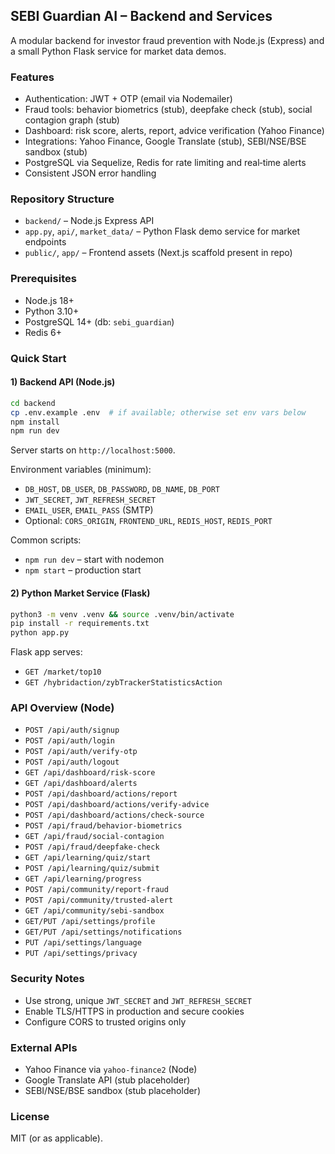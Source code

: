 ## SEBI Guardian AI – Backend and Services

A modular backend for investor fraud prevention with Node.js (Express) and a small Python Flask service for market data demos.

### Features
- Authentication: JWT + OTP (email via Nodemailer)
- Fraud tools: behavior biometrics (stub), deepfake check (stub), social contagion graph (stub)
- Dashboard: risk score, alerts, report, advice verification (Yahoo Finance)
- Integrations: Yahoo Finance, Google Translate (stub), SEBI/NSE/BSE sandbox (stub)
- PostgreSQL via Sequelize, Redis for rate limiting and real‑time alerts
- Consistent JSON error handling

### Repository Structure
- `backend/` – Node.js Express API
- `app.py`, `api/`, `market_data/` – Python Flask demo service for market endpoints
- `public/`, `app/` – Frontend assets (Next.js scaffold present in repo)

### Prerequisites
- Node.js 18+
- Python 3.10+
- PostgreSQL 14+ (db: `sebi_guardian`)
- Redis 6+

### Quick Start

#### 1) Backend API (Node.js)
```bash
cd backend
cp .env.example .env  # if available; otherwise set env vars below
npm install
npm run dev
```
Server starts on `http://localhost:5000`.

Environment variables (minimum):
- `DB_HOST`, `DB_USER`, `DB_PASSWORD`, `DB_NAME`, `DB_PORT`
- `JWT_SECRET`, `JWT_REFRESH_SECRET`
- `EMAIL_USER`, `EMAIL_PASS` (SMTP)
- Optional: `CORS_ORIGIN`, `FRONTEND_URL`, `REDIS_HOST`, `REDIS_PORT`

Common scripts:
- `npm run dev` – start with nodemon
- `npm start` – production start

#### 2) Python Market Service (Flask)
```bash
python3 -m venv .venv && source .venv/bin/activate
pip install -r requirements.txt
python app.py
```
Flask app serves:
- `GET /market/top10`
- `GET /hybridaction/zybTrackerStatisticsAction`

### API Overview (Node)
- `POST /api/auth/signup`
- `POST /api/auth/login`
- `POST /api/auth/verify-otp`
- `POST /api/auth/logout`
- `GET /api/dashboard/risk-score`
- `GET /api/dashboard/alerts`
- `POST /api/dashboard/actions/report`
- `POST /api/dashboard/actions/verify-advice`
- `POST /api/dashboard/actions/check-source`
- `POST /api/fraud/behavior-biometrics`
- `GET /api/fraud/social-contagion`
- `POST /api/fraud/deepfake-check`
- `GET /api/learning/quiz/start`
- `POST /api/learning/quiz/submit`
- `GET /api/learning/progress`
- `POST /api/community/report-fraud`
- `POST /api/community/trusted-alert`
- `GET /api/community/sebi-sandbox`
- `GET/PUT /api/settings/profile`
- `GET/PUT /api/settings/notifications`
- `PUT /api/settings/language`
- `PUT /api/settings/privacy`

### Security Notes
- Use strong, unique `JWT_SECRET` and `JWT_REFRESH_SECRET`
- Enable TLS/HTTPS in production and secure cookies
- Configure CORS to trusted origins only

### External APIs
- Yahoo Finance via `yahoo-finance2` (Node)
- Google Translate API (stub placeholder)
- SEBI/NSE/BSE sandbox (stub placeholder)

### License
MIT (or as applicable).